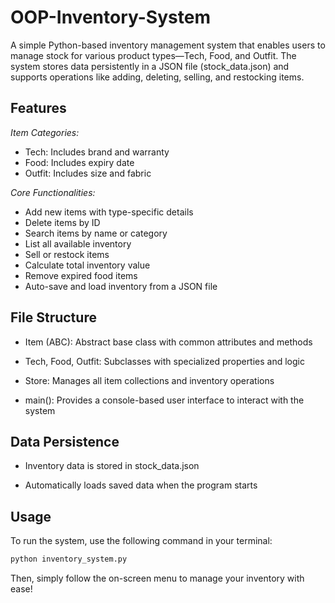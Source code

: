 # OOP-Inventory-System

A simple Python-based inventory management system that enables users to manage stock for various product types—Tech, Food, and Outfit. The system stores data persistently in a JSON file (stock_data.json) and supports operations like adding, deleting, selling, and restocking items.


## Features

*Item Categories:*

- Tech: Includes brand and warranty
- Food: Includes expiry date
- Outfit: Includes size and fabric

*Core Functionalities:*

- Add new items with type-specific details
- Delete items by ID
- Search items by name or category
- List all available inventory
- Sell or restock items
- Calculate total inventory value
- Remove expired food items
- Auto-save and load inventory from a JSON file

 ## File Structure

- Item (ABC): Abstract base class with common attributes and methods

- Tech, Food, Outfit: Subclasses with specialized properties and logic

- Store: Manages all item collections and inventory operations

- main(): Provides a console-based user interface to interact with the system

## Data Persistence

- Inventory data is stored in stock_data.json

- Automatically loads saved data when the program starts

## Usage

To run the system, use the following command in your terminal:

```cmd
python inventory_system.py
```
Then, simply follow the on-screen menu to manage your inventory with ease!





